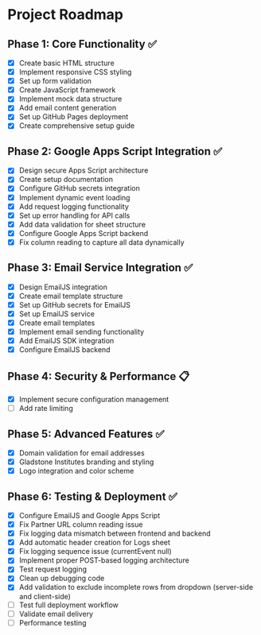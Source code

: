 # Project Roadmap

## Phase 1: Core Functionality ✅
- [x] Create basic HTML structure
- [x] Implement responsive CSS styling
- [x] Set up form validation
- [x] Create JavaScript framework
- [x] Implement mock data structure
- [x] Add email content generation
- [x] Set up GitHub Pages deployment
- [x] Create comprehensive setup guide

## Phase 2: Google Apps Script Integration ✅
- [x] Design secure Apps Script architecture
- [x] Create setup documentation
- [x] Configure GitHub secrets integration
- [x] Implement dynamic event loading
- [x] Add request logging functionality
- [x] Set up error handling for API calls
- [x] Add data validation for sheet structure
- [x] Configure Google Apps Script backend
- [x] Fix column reading to capture all data dynamically

## Phase 3: Email Service Integration ✅
- [x] Design EmailJS integration
- [x] Create email template structure
- [x] Set up GitHub secrets for EmailJS
- [x] Set up EmailJS service
- [x] Create email templates
- [x] Implement email sending functionality
- [x] Add EmailJS SDK integration
- [x] Configure EmailJS backend

## Phase 4: Security & Performance 📋
- [x] Implement secure configuration management
- [ ] Add rate limiting

## Phase 5: Advanced Features ✅
- [x] Domain validation for email addresses
- [x] Gladstone Institutes branding and styling
- [x] Logo integration and color scheme

## Phase 6: Testing & Deployment ✅
- [x] Configure EmailJS and Google Apps Script
- [x] Fix Partner URL column reading issue
- [x] Fix logging data mismatch between frontend and backend
- [x] Add automatic header creation for Logs sheet
- [x] Fix logging sequence issue (currentEvent null)
- [x] Implement proper POST-based logging architecture
- [x] Test request logging
- [x] Clean up debugging code
- [x] Add validation to exclude incomplete rows from dropdown (server-side and client-side)
- [ ] Test full deployment workflow
- [ ] Validate email delivery
- [ ] Performance testing
